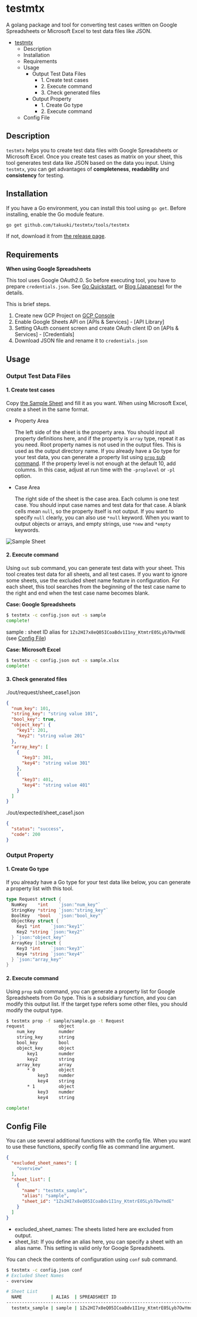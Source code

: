 # testmtx

A golang package and tool for converting test cases written on Google Spreadsheets or Microsoft Excel to test data files like JSON.

<!-- vscode-markdown-toc -->
- [testmtx](#testmtx)
  - [<a name='Description'></a>Description](#description)
  - [<a name='Installation'></a>Installation](#installation)
  - [<a name='Requirements'></a>Requirements](#requirements)
  - [<a name='Usage'></a>Usage](#usage)
    - [<a name='OutputTestDataFiles'></a>Output Test Data Files](#output-test-data-files)
      - [<a name='Createtestcases'></a>1. Create test cases](#1-create-test-cases)
      - [<a name='Executecommand'></a>2. Execute command](#2-execute-command)
      - [<a name='Checkgeneratedfiles'></a>3. Check generated files](#3-check-generated-files)
    - [<a name='OutputProperty'></a>Output Property](#output-property)
      - [<a name='CreateGotype'></a>1. Create Go type](#1-create-go-type)
      - [<a name='Executecommand-1'></a>2. Execute command](#2-execute-command-1)
  - [<a name='ConfigFile'></a>Config File](#config-file)

<!-- vscode-markdown-toc-config
	numbering=false
	autoSave=true
	/vscode-markdown-toc-config -->
<!-- /vscode-markdown-toc -->

## <a name='Description'></a>Description

`testmtx` helps you to create test data files with Google Spreadsheets or Microsoft Excel.
Once you create test cases as matrix on your sheet, this tool generates test data like JSON based on the data you input.
Using `testmtx`, you can get advantages of **completeness**, **readability** and **consistency** for testing.

## <a name='Installation'></a>Installation

If you have a Go environment, you can install this tool using `go get`. Before installing, enable the Go module feature.

```bash
go get github.com/takuoki/testmtx/tools/testmtx
```

If not, download it from [the release page](https://github.com/takuoki/testmtx/releases).

## <a name='Requirements'></a>Requirements

**When using Google Spreadsheets**

This tool uses Google OAuth2.0. So before executing tool, you have to prepare `credentials.json`. See [Go Quickstart](https://developers.google.com/sheets/api/quickstart/go), or [Blog (Japanese)](https://medium.com/veltra-engineering/how-to-use-google-sheets-api-with-golang-9e50ee9e0abc) for the details.

This is brief steps.

  1. Create new GCP Project on [GCP Console](https://console.cloud.google.com)
  1. Enable Google Sheets API on [APIs & Services] - [API Library]
  1. Setting OAuth consent screen and create OAuth client ID on [APIs & Services] - [Credentials]
  1. Download JSON file and rename it to `credentials.json`

## <a name='Usage'></a>Usage

### <a name='OutputTestDataFiles'></a>Output Test Data Files

#### <a name='Createtestcases'></a>1. Create test cases

Copy [the Sample Sheet](https://docs.google.com/spreadsheets/d/1Zs2HI7x8eQ05ICoaBdv1I1ny_KtmtrE05Lyb7OwYmdE) and fill it as you want.
When using Microsoft Excel, create a sheet in the same format.

* Property Area

  The left side of the sheet is the property area.
  You should input all property definitions here, and if the property is `array` type, repeat it as you need.
  Root property names is not used in the output files. This is used as the output directory name.
  If you already have a Go type for your test data, you can generate a property list using [`prop` sub command](#OutputProperty).
  If the property level is not enough at the default 10, add columns. In this case, adjust at run time with the `-proplevel` or `-pl` option.

* Case Area

  The right side of the sheet is the case area. Each column is one test case.
  You should input case names and test data for that case.
  A blank cells mean `null`, so the property itself is not output.
  If you want to specify `null` clearly, you can also use `*null` keyword.
  When you want to output objects or arrays, and empty strings, use `*new` and `*empty` keywords.

![Sample Sheet](https://github.com/takuoki/testmtx/blob/image/image/sample_sheet.png)

#### <a name='Executecommand'></a>2. Execute command

Using `out` sub command, you can generate test data with your sheet.
This tool creates test data for all sheets, and all test cases.
If you want to ignore some sheets, use the excluded sheet name feature in configuration.
For each sheet, this tool searches from the beginning of the test case name to the right and end when the test case name becomes blank.

**Case: Google Spreadsheets**

```bash
$ testmtx -c config.json out -s sample
complete!
```

sample : sheet ID alias for `1Zs2HI7x8eQ05ICoaBdv1I1ny_KtmtrE05Lyb7OwYmdE` (see [Config File](#config-file))

**Case: Microsoft Excel**

```bash
$ testmtx -c config.json out -x sample.xlsx
complete!
```

#### <a name='Checkgeneratedfiles'></a>3. Check generated files

./out/request/sheet_case1.json

```json
{
  "num_key": 101,
  "string_key": "string value 101",
  "bool_key": true,
  "object_key": {
    "key1": 201,
    "key2": "string value 201"
  },
  "array_key": [
    {
      "key3": 301,
      "key4": "string value 301"
    },
    {
      "key3": 401,
      "key4": "string value 401"
    }
  ]
}
```

./out/expected/sheet_case1.json

```json
{
  "status": "success",
  "code": 200
}
```

### <a name='OutputProperty'></a>Output Property

#### <a name='CreateGotype'></a>1. Create Go type

If you already have a Go type for your test data like below, you can generate a property list with this tool.

```go
type Request struct {
  NumKey    *int    `json:"num_key"`
  StringKey *string `json:"string_key"`
  BoolKey   *bool   `json:"bool_key"`
  ObjectKey struct {
    Key1 *int    `json:"key1"`
    Key2 *string `json:"key2"`
  } `json:"object_key"`
  ArrayKey []struct {
    Key3 *int    `json:"key3"`
    Key4 *string `json:"key4"`
  } `json:"array_key"`
}
```

#### <a name='Executecommand-1'></a>2. Execute command

Using `prop` sub command, you can generate a property list for Google Spreadsheets from Go type.
This is a subsidiary function, and you can modify this output list.
If the target type refers some other files, you should modify the output type.

```bash
$ testmtx prop -f sample/sample.go -t Request
request             object
    num_key         numder
    string_key      string
    bool_key        bool
    object_key      object
        key1        numder
        key2        string
    array_key       array
        * 0         object
            key3    numder
            key4    string
        * 1         object
            key3    numder
            key4    string

complete!
```

## <a name='ConfigFile'></a>Config File

You can use several additional functions with the config file.
When you want to use these functions, specify config file as command line argument.

```json
{
  "excluded_sheet_names": [
    "overview"
  ],
  "sheet_list": [
    {
      "name": "testmtx_sample",
      "alias": "sample",
      "sheet_id": "1Zs2HI7x8eQ05ICoaBdv1I1ny_KtmtrE05Lyb7OwYmdE"
    }
  ]
}
```

* excluded_sheet_names: The sheets listed here are excluded from output.
* sheet_list: If you define an alias here, you can specify a sheet with an alias name. This setting is valid only for Google Spreadsheets.

You can check the contents of configuration using `conf` sub command.

```bash
$ testmtx -c config.json conf
# Excluded Sheet Names
- overview

# Sheet List
  NAME           | ALIAS  | SPREADSHEET ID
--------------------------------------------------------------------------
  testmtx_sample | sample | 1Zs2HI7x8eQ05ICoaBdv1I1ny_KtmtrE05Lyb7OwYmdE
```
